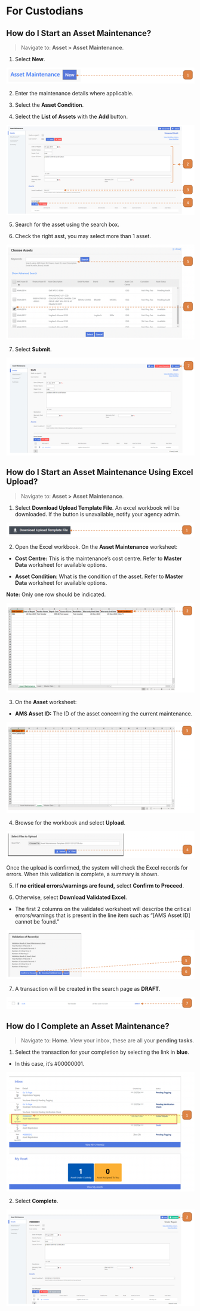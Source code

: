 # For Custodians

## How do I Start an Asset Maintenance?

> Navigate to: **Asset > Asset Maintenance**.

1. Select **New**.

![](images/AMFC.png "AMFC")

2. Enter the maintenance details where applicable.

3. Select the **Asset Condition**.

4. Select the **List of Assets** with the **Add** button.

![](images/AMFC2.png "AMFC2")

5. Search for the asset using the search box.

6. Check the right asst, you may select more than 1 asset.

![](images/AMFC3.png "AMFC3")

7. Select **Submit**.

![](images/AMFC4.png "AMFC4")


## How do I Start an Asset Maintenance Using Excel Upload?

> Navigate to: **Asset > Asset Maintenance**.

1. Select **Download Upload Template File**. 
An excel workbook will be downloaded. 
If the button is unavailable, notify your agency admin.

![](images/AMFC7.png "AMFC7")

2. Open the Excel workbook. 
On the **Asset Maintenance** worksheet:

- **Cost Centre:** This is the maintenance’s cost centre. 
Refer to **Master Data** worksheet for available options.

- **Asset Condition**: What is the condition of the asset. 
Refer to **Master Data** worksheet for available options.

 **Note:** Only one row should be indicated.

 ![](images/AMFC8.png "AMFC8")

3. On the **Asset** worksheet:

- **AMS Asset ID:** The ID of the asset concerning the current maintenance.

![](images/AMFC9.png "AMFC9")

4. Browse for the workbook and select **Upload**.

![](images/AMFC10.png "AMFC10")

Once the upload is confirmed, the system will check the Excel records for errors. 
When this validation is complete, a summary is shown.

5. If **no critical errors/warnings are found,** select **Confirm to Proceed**.

6. Otherwise, select **Download Validated Excel**.

- The first 2 columns on the validated worksheet will describe the critical errors/warnings that is present in the line item such as “[AMS Asset ID] cannot be found.”

![](images/AMFC11.png "AMFC11")

7. A transaction will be created in the search page as **DRAFT**.

![](images/AMFC12.png "AMFC12")


## How do I Complete an Asset Maintenance?

> Navigate to: **Home**. View your inbox, these are all your **pending tasks**.

1. Select the transaction for your completion by selecting the link in **blue**. 

- In this case, it’s #00000001.

![](images/AMFC5.png "AMFC5")

2. Select **Complete**.

![](images/AMFC6.png "AMFC6")